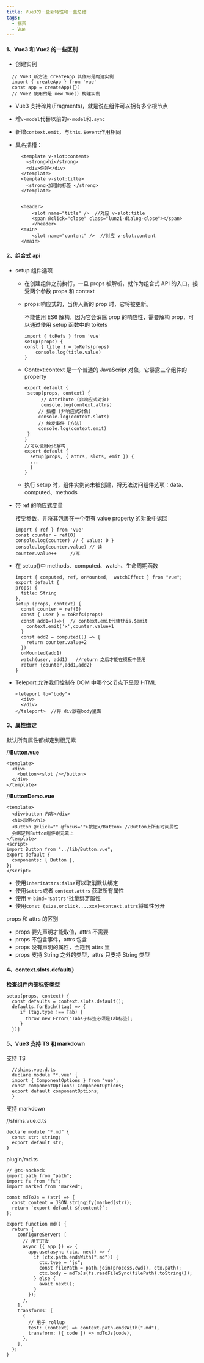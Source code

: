 ```yaml
---
title: Vue3的一些新特性和一些总结
tags:
  - 框架
  - Vue
---
```


#### 1、Vue3 和 Vue2 的一些区别

- 创建实例

```
  // Vue3 新方法 createApp 其作用是构建实例
  import { createApp } from 'vue'
  const app = createApp({})
  // Vue2 使用的是 new Vue() 构建实例
```

- Vue3 支持碎片(Fragments)，就是说在组件可以拥有多个根节点

- 增`v-model`代替以前的`v-model`和`.sync`

- 新增`context.emit`，与`this.$event`作用相同
- 具名插槽：
  <!-- more -->

  ```
    <template v-slot:content>
      <strong>hi</strong>
      <div>你好</div>
    </template>
    <template v-slot:title>
      <strong>加粗的标签 </strong>
    </template>


    <header>
        <slot name="title" />  //对应 v-slot:title
        <span @click="close" class="lunzi-dialog-close"></span>
        </header>
    <main>
        <slot name="content" />  //对应 v-slot:content
    </main>
  ```

#### 2、组合式 api

- setup 组件选项

  - 在创建组件之前执行，一旦 props 被解析，就作为组合式 API 的入口。接受两个参数 props 和 context

  - props:响应式的，当传入新的 prop 时，它将被更新。

    不能使用 ES6 解构，因为它会消除 prop 的响应性，需要解构 prop，可以通过使用 setup 函数中的 toRefs

    ```
    import { toRefs } from 'vue'
    setup(props) {
    const { title } = toRefs(props)
        console.log(title.value)
    }
    ```

  * Context:context 是一个普通的 JavaScript 对象，它暴露三个组件的 property

        export default {
         setup(props, context) {
              // Attribute (非响应式对象)
              console.log(context.attrs)
             // 插槽 (非响应式对象)
             console.log(context.slots)
             // 触发事件 (方法)
             console.log(context.emit)
         }
        }
        //可以使用es6解构
        export default {
          setup(props, { attrs, slots, emit }) {
          ...
          }
        }

  * 执行 setup 时，组件实例尚未被创建，将无法访问组件选项：data、computed、methods

* 带 ref 的响应式变量

  接受参数，并将其包裹在一个带有 value property 的对象中返回

  ```
  import { ref } from 'vue'
  const counter = ref(0)
  console.log(counter) // { value: 0 }
  console.log(counter.value) // 读
  counter.value++     //写
  ```

* 在 setup()中 methods、computed、watch、生命周期函数

  ```
  import { computed, ref, onMounted,  watchEffect } from "vue";
  export default {
  props: {
    title: String
  },
  setup (props, context) {
    const counter = ref(0)
    const { user } = toRefs(props)
    const add1=()=>{  // context.emit代替this.$emit
      context.emit('x',counter.value+1
    }
    const add2 = computed(() => {
      return counter.value+2
    })
    onMounted(add1)
    watch(user, add1)   //return 之后才能在模板中使用
    return {counter,add1,add2}
  }
  ```

* Teleport:允许我们控制在 DOM 中哪个父节点下呈现 HTML

  ```
  <teleport to="body">
    <div>
    </div>
  </teleport>  //将 div放在body里面
  ```

#### 3、属性绑定

默认所有属性都绑定到根元素

//**Button.vue**

```vue
<template>
  <div>
    <button><slot /></button>
  </div>
</template>
```

//**ButtonDemo.vue**

```vue
<template>
  <div>button 内容</div>
  <h1>示例</h1>
  <Button @click="" @focus="">按钮</Button> //Button上所有时间属性
  会绑定到Button组件跟元素上
</template>
<script>
import Button from "../lib/Button.vue";
export default {
  components: { Button },
};
</script>
```

- 使用`inheritAttrs:false`可以取消默认绑定
- 使用`$attrs`或者 `context.attrs` 获取所有属性
- 使用 `v-bind='$attrs'`批量绑定属性
- 使用`const {size,onclick,...xxx}=context.attrs`将属性分开

props 和 attrs 的区别

- props 要先声明才能取值，attrs 不需要
- props 不包含事件，attrs 包含
- props 没有声明的属性，会跑到 attrs 里
- props 支持 String 之外的类型，attrs 只支持 String 类型

#### 4、context.slots.default()

**检查组件内部标签类型**

```
setup(props, context) {
  const defaults = context.slots.default();
  defaults.forEach((tag) => {
     if (tag.type !== Tab) {
       throw new Error("Tabs子标签必须是Tab标签);
     }
  })}
```

#### 5、Vue3 支持 TS 和 markdown

支持 TS

```
  //shims.vue.d.ts
  declare module "*.vue" {
  import { ComponentOptions } from "vue";
  const componentOptions: ComponentOptions;
  export default componentOptions;
  }
```

支持 markdown

//shims.vue.d.ts

```
declare module "*.md" {
  const str: string;
  export default str;
}
```

plugin/md.ts

```
// @ts-nocheck
import path from "path";
import fs from "fs";
import marked from "marked";

const mdToJs = (str) => {
  const content = JSON.stringify(marked(str));
  return `export default ${content}`;
};

export function md() {
  return {
    configureServer: [
      // 用于开发
      async ({ app }) => {
        app.use(async (ctx, next) => {
          if (ctx.path.endsWith(".md")) {
            ctx.type = "js";
            const filePath = path.join(process.cwd(), ctx.path);
            ctx.body = mdToJs(fs.readFileSync(filePath).toString());
          } else {
            await next();
          }
        });
      },
    ],
    transforms: [
      {
        // 用于 rollup
        test: (context) => context.path.endsWith(".md"),
        transform: ({ code }) => mdToJs(code),
      },
    ],
  };
}
```
